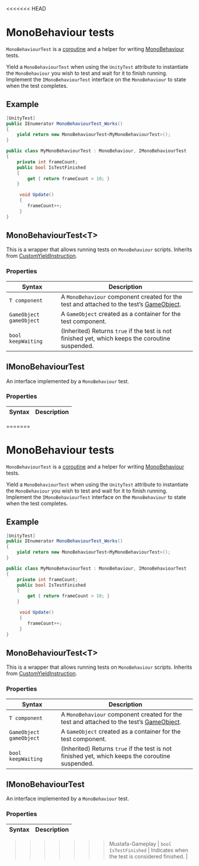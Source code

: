 <<<<<<< HEAD
# MonoBehaviour tests

`MonoBehaviourTest` is a [coroutine](https://docs.unity3d.com/ScriptReference/Coroutine.html) and a helper for writing [MonoBehaviour](https://docs.unity3d.com/ScriptReference/MonoBehaviour.html) tests. 

Yield a `MonoBehaviourTest` when using the `UnityTest` attribute to instantiate the `MonoBehaviour` you wish to test and wait for it to finish running. Implement the `IMonoBehaviourTest` interface on the `MonoBehaviour` to state when the test completes.

## Example

```c#
[UnityTest]
public IEnumerator MonoBehaviourTest_Works()
{
    yield return new MonoBehaviourTest<MyMonoBehaviourTest>();
}

public class MyMonoBehaviourTest : MonoBehaviour, IMonoBehaviourTest
{
    private int frameCount;
    public bool IsTestFinished
    {
        get { return frameCount > 10; }
    }

     void Update()
     {
        frameCount++;
     }
}
```

## MonoBehaviourTest&lt;T&gt;

This is a wrapper that allows running tests on `MonoBehaviour` scripts. Inherits from [CustomYieldInstruction](https://docs.unity3d.com/ScriptReference/CustomYieldInstruction.html).

### Properties

| Syntax                  | Description                                                  |
| ----------------------- | ------------------------------------------------------------ |
| `T component`           | A `MonoBehaviour` component created for the test and attached to the test’s [GameObject](https://docs.unity3d.com/ScriptReference/GameObject.html). |
| `GameObject gameObject` | A `GameObject` created as a container for the test component. |
| `bool keepWaiting`      | (Inherited) Returns `true` if the test is not finished yet, which keeps the coroutine suspended. |

## IMonoBehaviourTest

An interface implemented by a `MonoBehaviour` test.

### Properties

| Syntax                | Description                                     |
| --------------------- | ----------------------------------------------- |
=======
# MonoBehaviour tests

`MonoBehaviourTest` is a [coroutine](https://docs.unity3d.com/ScriptReference/Coroutine.html) and a helper for writing [MonoBehaviour](https://docs.unity3d.com/ScriptReference/MonoBehaviour.html) tests. 

Yield a `MonoBehaviourTest` when using the `UnityTest` attribute to instantiate the `MonoBehaviour` you wish to test and wait for it to finish running. Implement the `IMonoBehaviourTest` interface on the `MonoBehaviour` to state when the test completes.

## Example

```c#
[UnityTest]
public IEnumerator MonoBehaviourTest_Works()
{
    yield return new MonoBehaviourTest<MyMonoBehaviourTest>();
}

public class MyMonoBehaviourTest : MonoBehaviour, IMonoBehaviourTest
{
    private int frameCount;
    public bool IsTestFinished
    {
        get { return frameCount > 10; }
    }

     void Update()
     {
        frameCount++;
     }
}
```

## MonoBehaviourTest&lt;T&gt;

This is a wrapper that allows running tests on `MonoBehaviour` scripts. Inherits from [CustomYieldInstruction](https://docs.unity3d.com/ScriptReference/CustomYieldInstruction.html).

### Properties

| Syntax                  | Description                                                  |
| ----------------------- | ------------------------------------------------------------ |
| `T component`           | A `MonoBehaviour` component created for the test and attached to the test’s [GameObject](https://docs.unity3d.com/ScriptReference/GameObject.html). |
| `GameObject gameObject` | A `GameObject` created as a container for the test component. |
| `bool keepWaiting`      | (Inherited) Returns `true` if the test is not finished yet, which keeps the coroutine suspended. |

## IMonoBehaviourTest

An interface implemented by a `MonoBehaviour` test.

### Properties

| Syntax                | Description                                     |
| --------------------- | ----------------------------------------------- |
>>>>>>> Mustafa-Gameplay
| `bool IsTestFinished` | Indicates when the test is considered finished. |